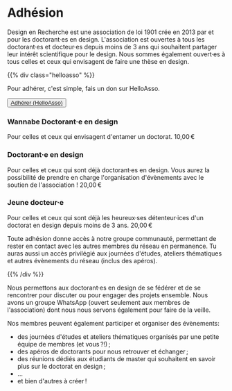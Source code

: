 
# Adhésion

Design en Recherche est une association de loi 1901 crée en 2013 par et pour les doctorant·es en design.
L'association est ouvertes à tous les doctorant·es et docteur·es depuis moins de 3 ans qui souhaitent partager leur intérêt scientifique pour le design. Nous sommes également ouvert·es à tous celles et ceux qui envisagent de faire une thèse en design.

{{% div class="helloasso" %}}

Pour adhérer, c'est simple, fais un don sur HelloAsso.

<div>
  <button>
    <a target="_blank" href="https://www.helloasso.com/associations/design-en-recherche-le-reseau-des-jeunes-chercheurs-en-design/adhesions/adhesion-2024-2025">Adhérer (HelloAsso)</a>
  </button>
</div>

### Wannabe Doctorant·e en design

Pour celles et ceux qui envisagent d'entamer un doctorat.  <span class="montant">10,00 €</span>

### Doctorant·e en design

Pour celles et ceux qui sont déjà doctorant·es en design. Vous aurez la possibilité de prendre en charge l'organisation d'évènements avec le soutien de l'association ! <span class="montant">20,00 €</span>

### Jeune docteur·e

Pour celles et ceux qui sont déjà les heureux·ses détenteur·ices d'un doctorat en design depuis moins de 3 ans. <span class="montant">20,00 €</span>

Toute adhésion donne accès à notre groupe communauté, permettant de rester en contact avec les autres membres du réseau en permanence. Tu auras aussi un accès privilégié aux journées d'études, ateliers thématiques et autres évènements du réseau (inclus des apéros).

{{% /div %}}

Nous permettons aux doctorant·es en design de se fédérer et de se rencontrer pour discuter ou pour engager des projets ensemble. Nous avons un groupe WhatsApp (ouvert seulement aux membres de l'association) dont nous nous servons également pour faire de la veille.<br>

Nos membres peuvent également participer et organiser des évènements:

* des journées d'études et ateliers thématiques organisés par une petite équipe de membres (et vous ?!) ;
* des apéros de doctorants pour nous retrouver et échanger ;
* des réunions dédiés aux étudiants de master qui souhaitent en savoir plus sur le doctorat en design ;
* ...
* et bien d'autres à créer !

